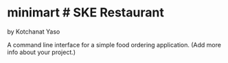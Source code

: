 # minimart # SKE Restaurant
 by Kotchanat Yaso

 A command line interface for a simple food ordering application.
 (Add more info about your project.)
